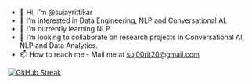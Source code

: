 - 👋 Hi, I’m @sujayrittikar
- 👀 I’m interested in Data Engineering, NLP and Conversational AI.
- 🌱 I’m currently learning NLP
- 💞️ I’m looking to collaborate on research projects in Conversational AI, NLP and Data Analytics.
- 📫 How to reach me - Mail me at suj00rit20@gmail.com

<!---
sujayrittikar/sujayrittikar is a ✨ special ✨ repository because its `README.md` (this file) appears on your GitHub profile.
You can click the Preview link to take a look at your changes.
--->

[![GitHub Streak](https://streak-stats.demolab.com/?user=sujayrittikar&currStreakNum=2FD3EB&fire=pink&theme=nightowl&sideLabels=F00&date_format=[Y.]n.j)](https://git.io/streak-stats)

